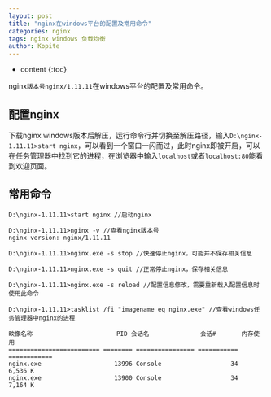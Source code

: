 ```yaml
---
layout: post
title: "nginx在windows平台的配置及常用命令"
categories: nginx
tags: nginx windows 负载均衡
author: Kopite
---
```


* content
{:toc}


nginx`版本号nginx/1.11.11`在windows平台的配置及常用命令。



## 配置nginx

下载nginx windows版本后解压，运行命令行并切换至解压路径，输入`D:\nginx-1.11.11>start nginx`，可以看到一个窗口一闪而过，此时nginx即被开启，可以在任务管理器中找到它的进程，在浏览器中输入`localhost`或者`localhost:80`能看到欢迎页面。

## 常用命令
```
D:\nginx-1.11.11>start nginx //启动nginx
```
```
D:\nginx-1.11.11>nginx -v //查看nginx版本号
nginx version: nginx/1.11.11
```
```
D:\nginx-1.11.11>nginx.exe -s stop //快速停止nginx，可能并不保存相关信息
```
```
D:\nginx-1.11.11>nginx.exe -s quit //正常停止nginx，保存相关信息
```
```
D:\nginx-1.11.11>nginx.exe -s reload //配置信息修改，需要重新载入配置信息时使用此命令
```
```
D:\nginx-1.11.11>tasklist /fi "imagename eq nginx.exe" //查看windows任务管理器中nginx的进程

映像名称                       PID 会话名              会话#       内存使用
========================= ======== ================ =========== ============
nginx.exe                    13996 Console                   34      6,536 K
nginx.exe                    13900 Console                   34      7,164 K
```